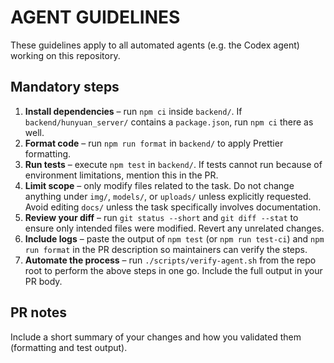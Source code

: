 # AGENT GUIDELINES

These guidelines apply to all automated agents (e.g. the Codex agent) working on this repository.

## Mandatory steps

1. **Install dependencies** – run `npm ci` inside `backend/`. If `backend/hunyuan_server/` contains a `package.json`, run `npm ci` there as well.
2. **Format code** – run `npm run format` in `backend/` to apply Prettier formatting.
3. **Run tests** – execute `npm test` in `backend/`. If tests cannot run because of environment limitations, mention this in the PR.
4. **Limit scope** – only modify files related to the task. Do not change anything under `img/`, `models/`, or `uploads/` unless explicitly requested. Avoid editing `docs/` unless the task specifically involves documentation.
5. **Review your diff** – run `git status --short` and `git diff --stat` to ensure only intended files were modified. Revert any unrelated changes.
6. **Include logs** – paste the output of `npm test` (or `npm run test-ci`) and `npm run format` in the PR description so maintainers can verify the steps.
7. **Automate the process** – run `./scripts/verify-agent.sh` from the repo root to perform the above steps in one go. Include the full output in your PR body.

## PR notes
Include a short summary of your changes and how you validated them (formatting and test output).
